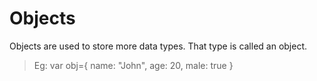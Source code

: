 # Objects

Objects are used to store more data types. That type is called an object.<br/>
> Eg: var obj={
    name: "John",
    age: 20,
    male: true
}